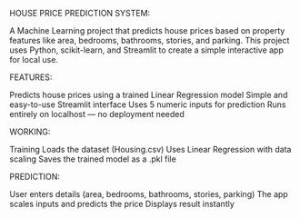 HOUSE PRICE PREDICTION SYSTEM: 

A Machine Learning project that predicts house prices based on property features like area, bedrooms, bathrooms, stories, and parking. This project uses Python, scikit-learn, and Streamlit to create a simple interactive app for local use.

FEATURES:

Predicts house prices using a trained Linear Regression model
Simple and easy-to-use Streamlit interface
Uses 5 numeric inputs for prediction
Runs entirely on localhost — no deployment needed

WORKING:  

Training
Loads the dataset (Housing.csv)
Uses Linear Regression with data scaling
Saves the trained model as a .pkl file

PREDICTION:

User enters details (area, bedrooms, bathrooms, stories, parking)
The app scales inputs and predicts the price
Displays result instantly

